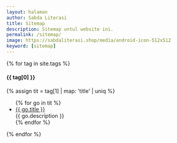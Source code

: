 ```yaml
---
layout: halaman
author: Sabda Literasi
title: Sitemap
description: Sitemap untul website ini.
permalink: /sitemap/
image: https://sabdaliterasi.shop/media/android-icon-512x512
keyword: [sitemap]
---
```

<div class="sitemaps" id="sitemaps">
  {% for tag in site.tags %}
  <div class="sMaps">
  <h4 class="sMapsT">{{ tag[0] }}</h4>
   {% assign tit = tag[1] | map: 'title' | uniq %}
    <ul>
      {% for go in tit %}
      <li><div class="iF"><div class="pThmb"><a class="thmb" aria-label="{{ go.title }}" href="{{ go.url | prepend: site.url }}" title="{{ go.title }}"><div style="background-image:url({{ go.image }}?width=360&height=202)"></div></a></div><div class="pCtnt"><div class="pInr"><div class="iTtl aTtl"><a href="{{ go.url | prepend: site.url }}">{{ go.title }}</a></div><div class="pSnpt"> {{ go.description }}</div><div class="pInf pSml" data-date='{{ go.date | date: "%b %d, %y" }}'></div></div></div></div></li>
      {% endfor %}
    </ul>
  </div>
  {% endfor %}
</div>
<script>
!function(e){var s=e.createElement("link");s.rel="stylesheet",s.id="sitemapCss",s.async=!0,s.href="/assets/js/plusui/css/sitemap.css";var t=e.getElementsByTagName("script")[0].parentNode.insertBefore(s,t)}(document);
</script>

